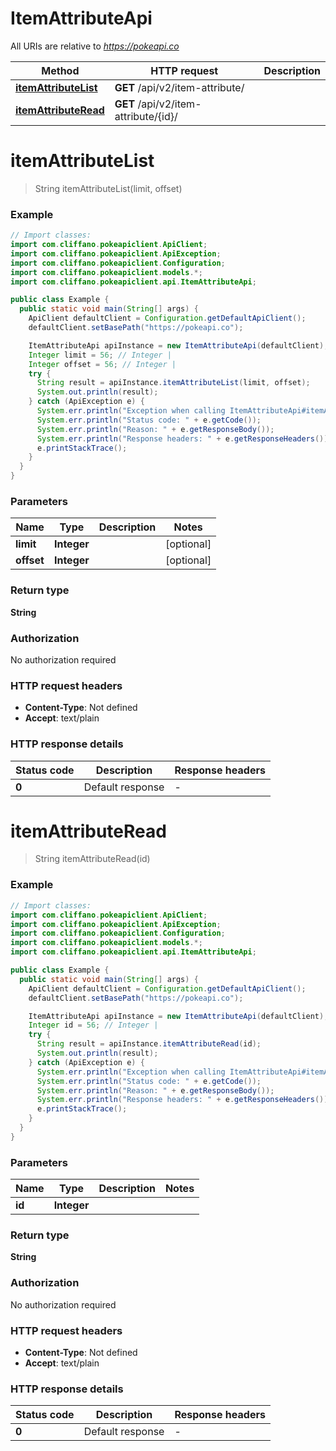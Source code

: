 # ItemAttributeApi

All URIs are relative to *https://pokeapi.co*

| Method | HTTP request | Description |
|------------- | ------------- | -------------|
| [**itemAttributeList**](ItemAttributeApi.md#itemAttributeList) | **GET** /api/v2/item-attribute/ |  |
| [**itemAttributeRead**](ItemAttributeApi.md#itemAttributeRead) | **GET** /api/v2/item-attribute/{id}/ |  |


<a name="itemAttributeList"></a>
# **itemAttributeList**
> String itemAttributeList(limit, offset)



### Example
```java
// Import classes:
import com.cliffano.pokeapiclient.ApiClient;
import com.cliffano.pokeapiclient.ApiException;
import com.cliffano.pokeapiclient.Configuration;
import com.cliffano.pokeapiclient.models.*;
import com.cliffano.pokeapiclient.api.ItemAttributeApi;

public class Example {
  public static void main(String[] args) {
    ApiClient defaultClient = Configuration.getDefaultApiClient();
    defaultClient.setBasePath("https://pokeapi.co");

    ItemAttributeApi apiInstance = new ItemAttributeApi(defaultClient);
    Integer limit = 56; // Integer | 
    Integer offset = 56; // Integer | 
    try {
      String result = apiInstance.itemAttributeList(limit, offset);
      System.out.println(result);
    } catch (ApiException e) {
      System.err.println("Exception when calling ItemAttributeApi#itemAttributeList");
      System.err.println("Status code: " + e.getCode());
      System.err.println("Reason: " + e.getResponseBody());
      System.err.println("Response headers: " + e.getResponseHeaders());
      e.printStackTrace();
    }
  }
}
```

### Parameters

| Name | Type | Description  | Notes |
|------------- | ------------- | ------------- | -------------|
| **limit** | **Integer**|  | [optional] |
| **offset** | **Integer**|  | [optional] |

### Return type

**String**

### Authorization

No authorization required

### HTTP request headers

 - **Content-Type**: Not defined
 - **Accept**: text/plain

### HTTP response details
| Status code | Description | Response headers |
|-------------|-------------|------------------|
| **0** | Default response |  -  |

<a name="itemAttributeRead"></a>
# **itemAttributeRead**
> String itemAttributeRead(id)



### Example
```java
// Import classes:
import com.cliffano.pokeapiclient.ApiClient;
import com.cliffano.pokeapiclient.ApiException;
import com.cliffano.pokeapiclient.Configuration;
import com.cliffano.pokeapiclient.models.*;
import com.cliffano.pokeapiclient.api.ItemAttributeApi;

public class Example {
  public static void main(String[] args) {
    ApiClient defaultClient = Configuration.getDefaultApiClient();
    defaultClient.setBasePath("https://pokeapi.co");

    ItemAttributeApi apiInstance = new ItemAttributeApi(defaultClient);
    Integer id = 56; // Integer | 
    try {
      String result = apiInstance.itemAttributeRead(id);
      System.out.println(result);
    } catch (ApiException e) {
      System.err.println("Exception when calling ItemAttributeApi#itemAttributeRead");
      System.err.println("Status code: " + e.getCode());
      System.err.println("Reason: " + e.getResponseBody());
      System.err.println("Response headers: " + e.getResponseHeaders());
      e.printStackTrace();
    }
  }
}
```

### Parameters

| Name | Type | Description  | Notes |
|------------- | ------------- | ------------- | -------------|
| **id** | **Integer**|  | |

### Return type

**String**

### Authorization

No authorization required

### HTTP request headers

 - **Content-Type**: Not defined
 - **Accept**: text/plain

### HTTP response details
| Status code | Description | Response headers |
|-------------|-------------|------------------|
| **0** | Default response |  -  |

